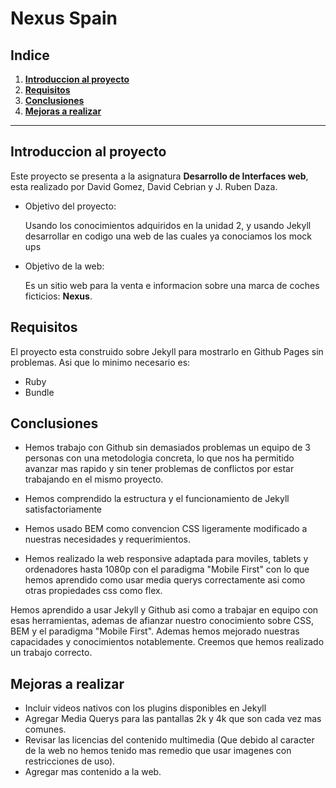 # Nexus Spain


## Indice

1. **[Introduccion al proyecto](#introduccion-al-proyecto)**
2. **[Requisitos](#requisitos)**
3. **[Conclusiones](#conclusiones)**
4. **[Mejoras a realizar](#mejoras-a-realizar)**


----

## Introduccion al proyecto

Este proyecto se presenta a la asignatura **Desarrollo de Interfaces web**, esta realizado por David Gomez, David Cebrian y J. Ruben Daza.

* Objetivo del proyecto: 
    
    Usando los conocimientos adquiridos en la unidad 2, y usando Jekyll desarrollar en codigo una web de las cuales ya conociamos los mock ups

* Objetivo de la web:

    Es un sitio web para la venta e informacion sobre una marca de coches ficticios: **Nexus**.

## Requisitos

El proyecto esta construido sobre Jekyll para mostrarlo en Github Pages sin problemas. Asi que lo minimo necesario es:

- Ruby
- Bundle

## Conclusiones

- Hemos trabajo con Github sin demasiados problemas un equipo de 3 personas con una metodologia concreta, lo que nos ha permitido avanzar mas rapido y sin tener problemas de conflictos por estar trabajando en el mismo proyecto.

- Hemos comprendido la estructura y el funcionamiento de Jekyll satisfactoriamente

- Hemos usado BEM como convencion CSS ligeramente modificado a nuestras necesidades y requerimientos.

- Hemos realizado la web responsive adaptada para moviles, tablets y ordenadores hasta 1080p con el paradigma "Mobile First" con lo que hemos aprendido como usar media querys correctamente asi como otras propiedades css como flex.

Hemos aprendido a usar Jekyll y Github asi como a trabajar en equipo con esas herramientas, ademas de afianzar nuestro conocimiento sobre CSS, BEM y el paradigma "Mobile First". Ademas hemos mejorado nuestras capacidades y conocimientos notablemente. Creemos que hemos realizado un trabajo correcto.

## Mejoras a realizar

- Incluir videos nativos con los plugins disponibles en Jekyll
- Agregar Media Querys para las pantallas 2k y 4k que son cada vez mas comunes.
- Revisar las licencias del contenido multimedia (Que debido al caracter de la web no hemos tenido mas remedio que usar imagenes con restricciones de uso).
- Agregar mas contenido a la web.

